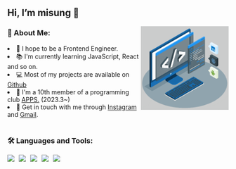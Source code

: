 ## Hi, I’m misung 👋

<img align="right" alt="GIF" src="img/techstack.gif" width="200px"/>

### 🧐 About Me:

<li>🌱 I hope to be a Frontend Engineer.</li>
<li>📚 I'm currently learning JavaScript, React and so on.</li>
<li>💻 Most of my projects are available on <a href="https://github.com/misung-dev">Github</a></li>
<li>💫 I'm a 10th member of a programming club <a href="https://github.com/APPS-sookmyung">APPS.</a> (2023.3~)</li>
<li>💬 Get in touch with me through <a href="https://www.instagram.com/ryumnii/">Instagram</a> and <a href="mailto: misung.dev@gmail.com">Gmail</a>.</li>
   
<br/>

### 🛠 Languages and Tools:

<div style="display: flex; gap: 10px;">
    <img src="https://img.shields.io/badge/python-3776AB?style=for-the-badge&logo=python&logoColor=white">
    <img src="https://img.shields.io/badge/html5-E34F26?style=for-the-badge&logo=html5&logoColor=white">
    <img src="https://img.shields.io/badge/css-1572B6?style=for-the-badge&logo=css3&logoColor=white">
    <img src="https://img.shields.io/badge/javascript-F7DF1E?style=for-the-badge&logo=javascript&logoColor=black">
    <img src="https://img.shields.io/badge/react-61DAFB?style=for-the-badge&logo=react&logoColor=black">
</div>
